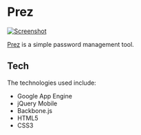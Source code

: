 # Prez

[![Screenshot](http://i.imgur.com/Enw5WPTh.png)](https://prezapp.appspot.com)

[Prez](https://prezapp.appspot.com) is a simple password management tool.

## Tech

The technologies used include:

* Google App Engine
* jQuery Mobile
* Backbone.js
* HTML5 
* CSS3
